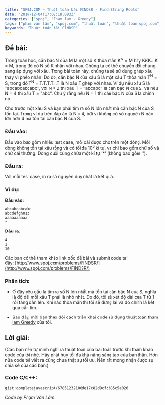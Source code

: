 ```yaml
---
title: "SPOJ.COM – Thuật toán bài FINDSR - Find String Roots"
date: "2016-12-04T17:02:18.083Z"
categories: ["spoj", "Tham lam - Greedy"]
tags: ["phạm văn lâm", "spoj.com", "thuật toán", "thuật toán spoj.com", "tham lam greedy"]
keywords: "Thuật toán bài FINDSR"
---
```


## Đề bài:

Trong toán học, căn bậc N của M là một số K thỏa mãn K<sup>N</sup> = M hay K*K*K...K = M, trong đó có N số K nhân với nhau. Chúng ta có thể chuyển đổi chúng sang áp dụng với xâu. Trong bài toán này, chúng ta sẽ sử dụng ghép xâu thay vì phép nhân. Do đó, căn bậc N của xâu S là một xâu T thỏa mãn T<sup>N</sup> = S, trong đó T<sup>N</sup> = T.T.T.T...T là N xâu T ghép với nhau. Ví dụ nếu xâu S là "abcabcabcabc", với N = 2 thì xâu T = "abcabc" là căn bậc N của S. Và nếu N = 4 thì xâu T = "abc". Chú ý rằng nếu N = 1 thì căn bậc N của S là chính nó. 

Cho trước một xâu S và bạn phải tìm ra số N lớn nhất mà căn bậc N của S tồn tại. Trong ví dụ trên đáp án là N = 4, bởi vì không có số nguyên N nào lớn hơn 4 mà tồn tại căn bặc N của S.

### Đầu vào:

Đầu vào bao gồm nhiều test case, mỗi cái được cho trên một dòng. Mỗi dòng không tồn tại xâu rỗng và có tối đa 10<sup>5 </sup>kí tự, và chỉ bao gồm chữ số và chữ cái thường. Dòng cuối cùng chứa một kí tự '*' (không bao gồm '').

### Đầu ra:

Với mỗi test case, in ra số nguyên duy nhất là kết quả.

### Ví dụ:

**Đầu vào:**

```
abcabcabcabc
abcdefgh012
aaaaaaaaaa
*
```

**Đầu ra:**

```
4
1
10
```

Các bạn có thể tham khảo link gốc đề bài và submit code tại đây: [http://www.spoj.com/problems/FINDSR/](http://www.spoj.com/problems/FINDSR/)

### Phân tích:

  * Ở đây yêu cầu là tìm ra số N lớn nhất mà tồn tại căn bậc N của S, nghĩa là độ dài mỗi xâu T phải là nhỏ nhất. Do đó, tôi sẽ xét độ dài của T từ 1 rồi tăng dần lên. Khi nào thỏa mãn thì tôi sẽ dừng lại và đó chính là kết quả cần tìm.
  
  * Sau đây, mời bạn theo dõi cách triển khai code sử dụng [thuật toán tham lam Greedy](/category/tham-lam-greedy/) của tôi.

## Lời giải:

(Các bạn nên tự mình nghĩ ra thuật toán của bài toán trước khi tham khảo code của tôi nhé. Hãy phát huy tối đa khả năng sáng tạo của bản thân. Hơn nữa code tôi viết ra cũng chưa thật sự tối ưu. Nên rất mong nhận được sự chia sẻ của các bạn.)

### Code C/C++:

`gist:completejavascript/67851232100de17c82d9cfc685c5a026`

_Code by Phạm Văn Lâm._